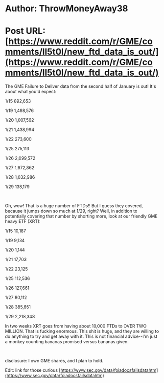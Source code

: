 # Author: ThrowMoneyAway38
# Post URL: [https://www.reddit.com/r/GME/comments/ll5t0l/new_ftd_data_is_out/](https://www.reddit.com/r/GME/comments/ll5t0l/new_ftd_data_is_out/)


The GME Failure to Deliver data from the second half of January is out!  It's about what you'd expect:

1/15	892,653

1/19	1,498,576

1/20	1,007,562

1/21	1,438,994

1/22	273,600

1/25	275,113

1/26	2,099,572

1/27	1,972,862

1/28	1,032,986

1/29	138,179

&#x200B;

Oh, wow!  That is a huge number of FTDs!!  But I guess they covered, because it jumps down so much at 1/29, right?  Well, in addition to potentially covering that number by shorting more, look at our friendly GME heavy ETF (XRT):

1/15	10,187

1/19	9,134

1/20	1,144

1/21	17,703

1/22	23,125

1/25	112,536

1/26	127,661

1/27	80,112

1/28	385,651

1/29	2,218,348

In two weeks XRT goes from having about 10,000 FTDs to OVER TWO MILLION.  That is fucking enormous.  This shit is huge, and they are willing to do anything to try and get away with it.  This is not financial advice--I'm just a monkey counting bananas promised versus bananas given.

&#x200B;

disclosure: I own GME shares, and I plan to hold.

Edit: link for those curious [https://www.sec.gov/data/foiadocsfailsdatahtm](https://www.sec.gov/data/foiadocsfailsdatahtm)